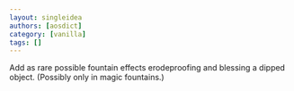 ```yaml
---
layout: singleidea
authors: [aosdict]
category: [vanilla]
tags: []
---
```

Add as rare possible fountain effects erodeproofing and blessing a dipped object. (Possibly only in magic fountains.)
